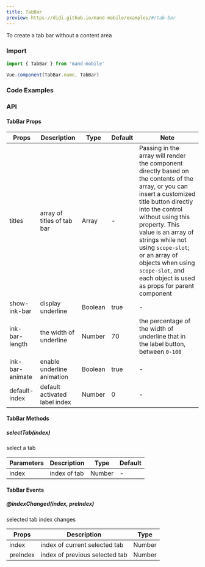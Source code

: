 ```yaml
---
title: TabBar
preview: https://didi.github.io/mand-mobile/examples/#/tab-bar
---
```


To create a tab bar without a content area

### Import

```javascript
import { TabBar } from 'mand-mobile'

Vue.component(TabBar.name, TabBar)
```

### Code Examples
<!-- DEMO -->

### API

#### TabBar Props
|Props | Description | Type | Default | Note|
|----|-----|------|------|------|
| titles | array of titles of tab bar | Array | - | Passing in the array will render the component directly based on the contents of the array, or you can insert a customized title button directly into the control without using this property. This value is an array of strings while not using `scope-slot`; or an array of objects when using `scope-slot`, and each object is used as props for parent component|
| show-ink-bar | display underline | Boolean | true | - |
| ink-bar-length | the width of underline | Number | 70 | the percentage of the width of underline that in the label button, between `0-100` |
| ink-bar-animate | enable underline animation | Boolean | true | - |
| default-index | default activated label index | Number | 0 | - |

#### TabBar Methods

##### selectTab(index)
select a tab

|Parameters | Description | Type|  Default |
|----|-----|------|------|
| index | index of tab | Number | - |

#### TabBar Events

##### @indexChanged(index, preIndex)
selected tab index changes

|Props | Description | Type|
|----|-----|------|
| index | index of current selected tab | Number |
| preIndex | index of previous selected tab | Number |
